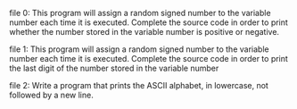 file 0: This program will assign a random signed number to the variable number each time it is executed. Complete the source code in order to print whether the number stored in the variable number is positive or negative.

file 1:  This program will assign a random signed number to the variable number each time it is executed. Complete the source code in order to print the last digit of the number stored in the variable number

file 2:   Write a program that prints the ASCII alphabet, in lowercase, not followed by a new line.
